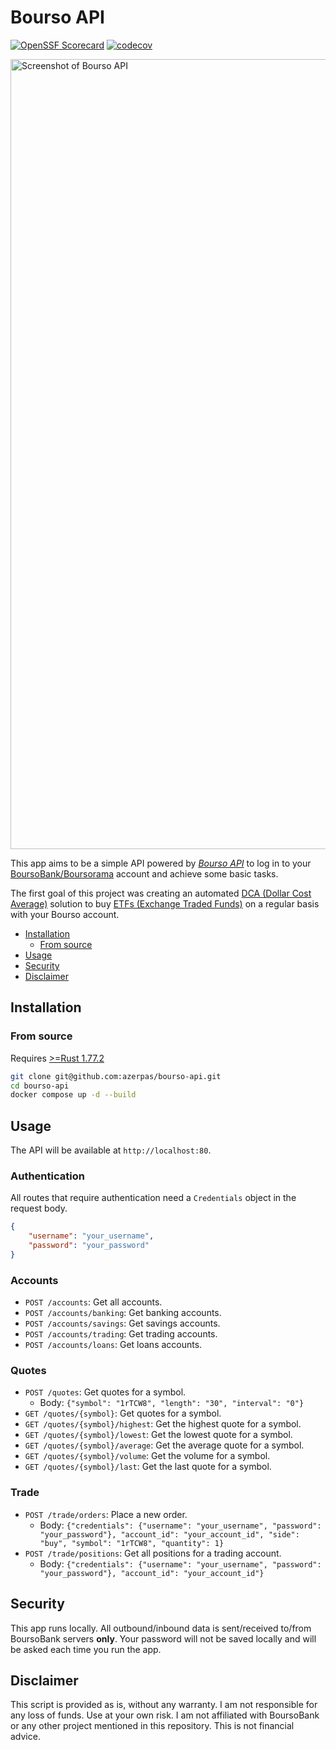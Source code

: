 # Bourso API

[![OpenSSF Scorecard](https://api.securityscorecards.dev/projects/github.com/azerpas/bourso-api/badge)](https://securityscorecards.dev/viewer/?uri=github.com/azerpas/bourso-api)
[![codecov](https://codecov.io/gh/azerpas/bourso-api/graph/badge.svg?token=I47J55VCB3)](https://codecov.io/gh/azerpas/bourso-api)

<img width="1264" alt="Screenshot of Bourso API" src="https://github.com/azerpas/bourso-api/assets/19282069/9ddbc5aa-7e52-4ab3-8a86-b15bd2328b67">


This app aims to be a simple API powered by *[Bourso API](./src/bourso_api/)* to log in to your [BoursoBank/Boursorama](https://www.boursorama.com) account and achieve some basic tasks.

The first goal of this project was creating an automated [DCA (Dollar Cost Average)](https://www.investopedia.com/terms/d/dollarcostaveraging.asp) solution to buy [ETFs (Exchange Traded Funds)](https://www.investopedia.com/terms/e/etf.asp) on a regular basis with your Bourso account.

- [Installation](#installation)
  - [From source](#from-source)
- [Usage](#usage)
- [Security](#security)
- [Disclaimer](#disclaimer)

## Installation
### From source
Requires [>=Rust 1.77.2](https://www.rust-lang.org)
```sh
git clone git@github.com:azerpas/bourso-api.git
cd bourso-api
docker compose up -d --build
```

## Usage

The API will be available at `http://localhost:80`.

### Authentication

All routes that require authentication need a `Credentials` object in the request body.

```json
{
    "username": "your_username",
    "password": "your_password"
}
```

### Accounts

*   `POST /accounts`: Get all accounts.
*   `POST /accounts/banking`: Get banking accounts.
*   `POST /accounts/savings`: Get savings accounts.
*   `POST /accounts/trading`: Get trading accounts.
*   `POST /accounts/loans`: Get loans accounts.

### Quotes

*   `POST /quotes`: Get quotes for a symbol.
    *   Body: `{"symbol": "1rTCW8", "length": "30", "interval": "0"}`
*   `GET /quotes/{symbol}`: Get quotes for a symbol.
*   `GET /quotes/{symbol}/highest`: Get the highest quote for a symbol.
*   `GET /quotes/{symbol}/lowest`: Get the lowest quote for a symbol.
*   `GET /quotes/{symbol}/average`: Get the average quote for a symbol.
*   `GET /quotes/{symbol}/volume`: Get the volume for a symbol.
*   `GET /quotes/{symbol}/last`: Get the last quote for a symbol.

### Trade

*   `POST /trade/orders`: Place a new order.
    *   Body: `{"credentials": {"username": "your_username", "password": "your_password"}, "account_id": "your_account_id", "side": "buy", "symbol": "1rTCW8", "quantity": 1}`
*   `POST /trade/positions`: Get all positions for a trading account.
    *   Body: `{"credentials": {"username": "your_username", "password": "your_password"}, "account_id": "your_account_id"}`


## Security
This app runs locally. All outbound/inbound data is sent/received to/from BoursoBank servers **only**. Your password will not be saved locally and will be asked each time you run the app.

## Disclaimer

This script is provided as is, without any warranty. I am not responsible for any loss of funds. Use at your own risk. I am not affiliated with BoursoBank or any other project mentioned in this repository. This is not financial advice.
